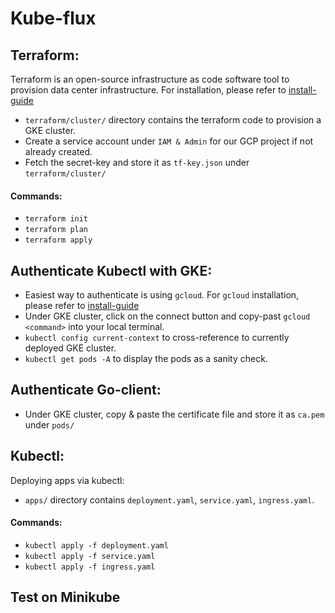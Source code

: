 # Kube-flux
## Terraform:
Terraform is an open-source infrastructure as code software tool to provision data center infrastructure.
For installation, please refer to [install-guide](https://learn.hashicorp.com/tutorials/terraform/install-cli)
+ `terraform/cluster/` directory contains the terraform code to provision a GKE cluster.
+ Create a service account under `IAM & Admin` for our GCP project if not already created.
+ Fetch the secret-key and store it as `tf-key.json` under `terraform/cluster/`
#### Commands:
+ `terraform init` 
+ `terraform plan` 
+ `terraform apply`
## Authenticate Kubectl with GKE:
+ Easiest way to authenticate is using `gcloud`. For `gcloud` installation, please refer to [install-guide](https://cloud.google.com/sdk/docs/install)
+ Under GKE cluster, click on the connect button and copy-past `gcloud <command>` into your local terminal.
+ `kubectl config current-context` to cross-reference to currently deployed GKE cluster.
+ `kubectl get pods -A` to display the pods as a sanity check.
## Authenticate Go-client:
+ Under GKE cluster, copy & paste the certificate file and store it as `ca.pem` under `pods/`
## Kubectl:
Deploying apps via kubectl:
+ `apps/` directory contains `deployment.yaml`, `service.yaml`, `ingress.yaml`.
#### Commands:
+ `kubectl apply -f deployment.yaml`
+ `kubectl apply -f service.yaml`
+ `kubectl apply -f ingress.yaml`
## Test on Minikube